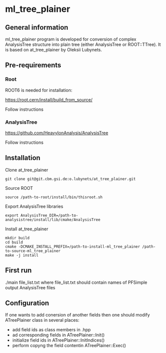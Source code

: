 # ml_tree_plainer

## General information

ml_tree_plainer program is developed for conversion of complex AnalysisTree structure into plain tree (either AnalysisTree or ROOT::TTree).
It is based on at_tree_plainer by Oleksii Lubynets.

## Pre-requirements

### Root

ROOT6 is needed for installation:

https://root.cern/install/build_from_source/

Follow instructions
    
### AnalysisTree

https://github.com/HeavyIonAnalysis/AnalysisTree

Follow instructions

## Installation

Clone at_tree_plainer

    git clone git@git.cbm.gsi.de:o.lubynets/at_tree_plainer.git
    
Source ROOT

    source /path-to-root/install/bin/thisroot.sh
    
Export AnalysisTree libraries

    export AnalysisTree_DIR=/path-to-analysistree/install/lib/cmake/AnalysisTree
    
Install at_tree_plainer
    
    mkdir build
    cd build
    cmake -DCMAKE_INSTALL_PREFIX=/path-to-install-ml_tree_plainer /path-to-source-ml_tree_plainer
    make -j install
    
## First run

./main file_list.txt
where file_list.txt should contain names of PFSimple output AnalysisTree files

## Configuration

If one wants to add conersion of another fields then one should modify ATreePlainer class in several places:
 - add field ids as class members in .hpp
 - ad corresponding fields in ATreePlainer::Init()
 - initialize field ids in ATreePlainer::InitIndices()
 - perform copyng the field contentin ATreePlainer::Exec()

